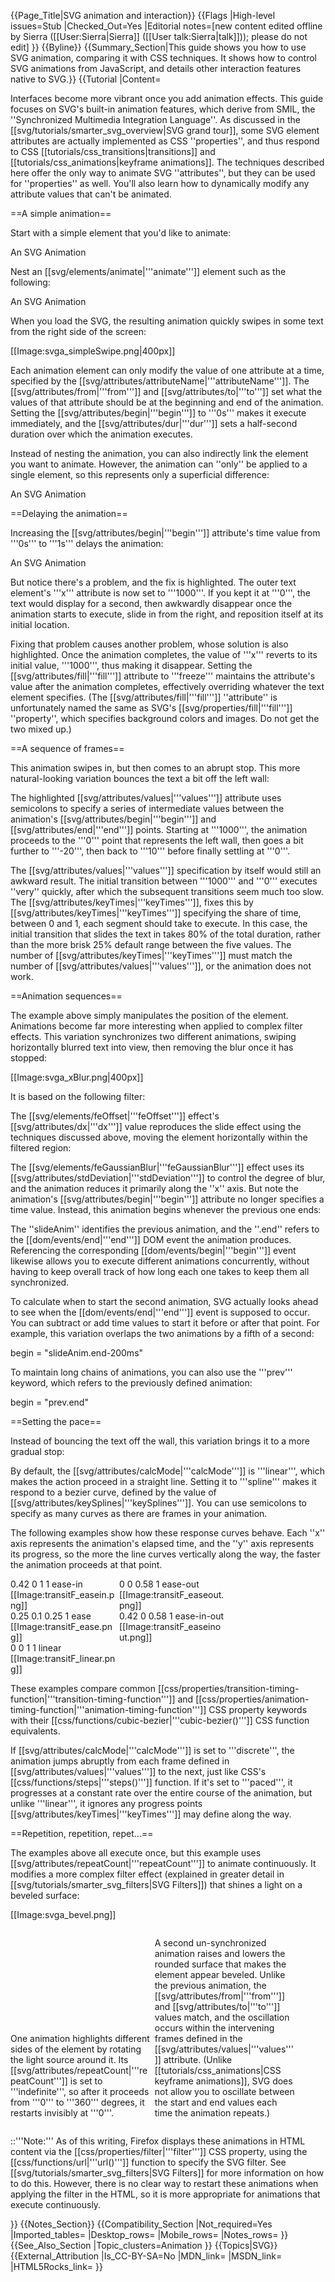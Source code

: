 {{Page_Title|SVG animation and interaction}}
{{Flags
|High-level issues=Stub
|Checked_Out=Yes
|Editorial notes=[new content edited offline by Sierra ([[User:Sierra|Sierra]] ([[User talk:Sierra|talk]])); please do not edit]
}}
{{Byline}}
{{Summary_Section|This guide shows you how to use SVG animation, comparing it with CSS techniques. It shows how to control SVG animations from JavaScript, and details other interaction features native to SVG.}}
{{Tutorial
|Content=

Interfaces become more vibrant once you add animation effects.  This
guide focuses on SVG's built-in animation features, which derive from
SMIL, the ''Synchronized Multimedia Integration Language''.  As
discussed in the [[svg/tutorials/smarter_svg_overview|SVG grand
tour]], some SVG element attributes are actually implemented as CSS
''properties'', and thus respond to CSS
[[tutorials/css_transitions|transitions]] and
[[tutorials/css_animations|keyframe animations]]. The techniques
described here offer the only way to animate SVG ''attributes'', but
they can be used for ''properties'' as well. You'll also learn how to
dynamically modify any attribute values that can't be animated.

==A simple animation==

Start with a simple element that you'd like to animate:

<syntaxhighlight lang="xml">
<text x="0" y="100">An SVG Animation</text>
</syntaxhighlight>

Nest an [[svg/elements/animate|'''animate''']] element such as the
following:

<syntaxhighlight lang="xml" highlight="3-9">
<text x="0" y="100">
    An SVG Animation
    <animate
        attributeName = "x"
        from          = "1000"
        to            = "0"
        begin         = "0s"
        dur           = "0.5s"
        id            = "swipe"
    />
</text>
</syntaxhighlight>

When you load the SVG, the resulting animation quickly swipes in some
text from the right side of the screen:

[[Image:svga_simpleSwipe.png|400px]]

Each animation element can only modify the value of one attribute at a
time, specified by the
[[svg/attributes/attributeName|'''attributeName''']]. The
[[svg/attributes/from|'''from''']] and [[svg/attributes/to|'''to''']]
set what the values of that attribute should be at the beginning and
end of the animation.
Setting the [[svg/attributes/begin|'''begin''']] to '''0s''' makes it
execute immediately, and the [[svg/attributes/dur|'''dur''']] sets a
half-second duration over which the animation executes.

Instead of nesting the animation, you can also indirectly link the
element you want to animate. However, the animation can ''only'' be
applied to a single element, so this represents only a superficial
difference:

<syntaxhighlight lang="xml">
<defs>
<animate id="swipe" xlink:href="#swipeText" attributeName="x"
         from="1000" to="0" begin="0s" dur="0.5s" />
</defs>
<text id="swipeText" x="0" y="100">An SVG Animation</text>
</syntaxhighlight>

==Delaying the animation==

Increasing the [[svg/attributes/begin|'''begin''']] attribute's time
value from '''0s''' to '''1s''' delays the animation:

<syntaxhighlight lang="xml" highlight="1,7,9">
<text x="1000" y="100">
    An SVG Animation
    <animate
        attributeName = "x"
        from          = "1000"
        to            = "0"
        begin         = "1s"
        dur           = "0.5s"
        fill          = "freeze"
        id            = "delayed_swipe"
    />
</text>
</syntaxhighlight>

But notice there's a problem, and the fix is highlighted.  The outer
text element's '''x''' attribute is now set to '''1000'''. If you kept
it at '''0''', the text would display for a second, then awkwardly
disappear once the animation starts to execute, slide in from the
right, and reposition itself at its initial location.

Fixing that problem causes another problem, whose solution is also
highlighted. Once the animation completes, the value of '''x'''
reverts to its initial value, '''1000''', thus making it disappear.
Setting the [[svg/attributes/fill|'''fill''']] attribute to
'''freeze''' maintains the attribute's value after the animation
completes, effectively overriding whatever the text element specifies.
(The [[svg/attributes/fill|'''fill''']] ''attribute'' is unfortunately
named the same as SVG's [[svg/properties/fill|'''fill''']]
''property'', which specifies background colors and images. Do not
get the two mixed up.)

==A sequence of frames==

This animation swipes in, but then comes to an abrupt stop.  This more
natural-looking variation bounces the text a bit off the left wall:

<syntaxhighlight lang="xml" highlight="9-10">
<animate
    id            = "bounce"
    attributeName = "x"
    from          = "1000"
    to            = "0"
    begin         = "0s"
    dur           = "0.5s"
    fill          = "freeze"
    values        = "1000;0;-20;10;0"
    keyTimes      = "0;0.8;0.85;0.9;1"
/>
</syntaxhighlight>

The highlighted [[svg/attributes/values|'''values''']] attribute uses
semicolons to specify a series of intermediate values between the
animation's [[svg/attributes/begin|'''begin''']] and
[[svg/attributes/end|'''end''']] points. Starting at '''1000''', the
animation proceeds to the '''0''' point that represents the left wall,
then goes a bit further to '''-20''', then back to '''10''' before
finally settling at '''0'''.

The [[svg/attributes/values|'''values''']] specification by itself
would still an awkward result. The initial transition between
'''1000''' and '''0''' executes ''very'' quickly, after which the
subsequent transitions seem much too slow. The
[[svg/attributes/keyTimes|'''keyTimes''']], fixes this by
[[svg/attributes/keyTimes|'''keyTimes''']] specifying the share of
time, between 0 and 1, each segment should take to execute. In this
case, the initial transition that slides the text in takes 80% of the
total duration, rather than the more brisk 25% default range between
the five values.  The number of
[[svg/attributes/keyTimes|'''keyTimes''']] must match the number of
[[svg/attributes/values|'''values''']], or the animation does not
work.

==Animation sequences==

The example above simply manipulates the position of the element.
Animations become far more interesting when applied to complex filter
effects. This variation synchronizes two different animations, swiping
horizontally blurred text into view, then removing the blur once it
has stopped:

[[Image:svga_xBlur.png|400px]]

It is based on the following filter:

<syntaxhighlight lang="xml">
<filter id="slidingBlur">
  <feOffset       id="slideEffect" dx="1000" dy="0" />
  <feGaussianBlur id="blurEffect" stdDeviation="20,1" />
</filter>
</syntaxhighlight>

The [[svg/elements/feOffset|'''feOffset''']] effect's
[[svg/attributes/dx|'''dx''']] value reproduces the slide effect using
the techniques discussed above, moving the element horizontally within
the filtered region:

<syntaxhighlight lang="xml" highlight="2,3">
<animate
    id            = "slideAnim"
    attributeName = "dx"
    from          = "1000"
    to            = "0"
    begin         = "0s"
    dur           = "0.5s"
    fill          = "freeze"
    values        = "1000;0;-20;10;0"
    keyTimes      = "0;0.8;0.85;0.9;1"
    xlink:href    = "#slideEffect"
/>
</syntaxhighlight>

The [[svg/elements/feGaussianBlur|'''feGaussianBlur''']] effect uses
its [[svg/attributes/stdDeviation|'''stdDeviation''']] to control the
degree of blur, and the animation reduces it primarily along the ''x''
axis. But note the animation's [[svg/attributes/begin|'''begin''']]
attribute no longer specifies a time value. Instead, this animation
begins whenever the previous one ends:

<syntaxhighlight lang="xml" highlight="6">
<animate
    id            = "blurAnim"
    attributeName = "stdDeviation"
    from          = "20,1"
    to            = "0,0"
    begin         = "slideAnim.end"
    dur           = "0.2s"
    fill          = "freeze"
    xlink:href    = "#blurEffect"
/>
</syntaxhighlight>

The ''slideAnim'' identifies the previous animation, and the ''.end''
refers to the [[dom/events/end|'''end''']] DOM event the animation
produces. Referencing the corresponding
[[dom/events/begin|'''begin''']] event likewise allows you to execute
different animations concurrently, without having to keep overall
track of how long each one takes to keep them all synchronized.

To calculate when to start the second animation, SVG actually looks
ahead to see when the [[dom/events/end|'''end''']] event is supposed
to occur. You can subtract or add time values to start it before or
after that point. For example, this variation overlaps the two
animations by a fifth of a second:

 begin = "slideAnim.end-200ms"

To maintain long chains of animations, you can also use the '''prev'''
keyword, which refers to the previously defined animation:

 begin = "prev.end"

==Setting the pace==

Instead of bouncing the text off the wall, this variation brings it to
a more gradual stop:

<syntaxhighlight lang="xml" highlight="9-10">
<animate
    id            = "ease_in"
    attributeName = "x"
    from          = "1000"
    to            = "0"
    begin         = "1s"
    dur           = "0.5s"
    fill          = "freeze"
    calcMode      = "spline"
    keySplines    = "0 0.75 0.25 1"
    keyTimes      = "0;1"
/>
</syntaxhighlight>

By default, the [[svg/attributes/calcMode|'''calcMode''']] is
'''linear''', which makes the action proceed in a straight line.
Setting it to '''spline''' makes it respond to a bezier curve, defined
by the value of [[svg/attributes/keySplines|'''keySplines''']]. You
can use semicolons to specify as many curves as there are frames in
your animation.

The following examples show how these response curves behave.  Each
''x'' axis represents the animation's elapsed time, and the ''y'' axis
represents its progress, so the more the line curves vertically along
the way, the faster the animation proceeds at that point.

<div style="display:inline-block;max-width:170px">
 0.42 0 1 1
 ease-in
[[Image:transitF_easein.png]]
</div>

<div style="display:inline-block;max-width:170px">
 0 0 0.58 1
 ease-out
[[Image:transitF_easeout.png]]
</div>

<div style="display:inline-block;max-width:170px">
 0.25 0.1 0.25 1
 ease
[[Image:transitF_ease.png]]
</div>

<div style="display:inline-block;max-width:170px">
 0.42 0 0.58 1
 ease-in-out
[[Image:transitF_easeinout.png]]
</div>

<div style="display:inline-block;max-width:170px">
 0 0 1 1
 linear
[[Image:transitF_linear.png]]
</div>

These examples compare common
[[css/properties/transition-timing-function|'''transition-timing-function''']]
and
[[css/properties/animation-timing-function|'''animation-timing-function''']]
CSS property keywords with their
[[css/functions/cubic-bezier|'''cubic-bezier()''']] CSS function
equivalents.

If [[svg/attributes/calcMode|'''calcMode''']] is set to
'''discrete''', the animation jumps abruptly from each frame defined
in [[svg/attributes/values|'''values''']] to the next, just like CSS's
[[css/functions/steps|'''steps()''']] function. If it's set to
'''paced''', it progresses at a constant rate over the entire course
of the animation, but unlike '''linear''', it ignores any progress
points [[svg/attributes/keyTimes|'''keyTimes''']] may define along the
way.

==Repetition, repetition, repet...==

The examples above all execute once, but this example uses
[[svg/attributes/repeatCount|'''repeatCount''']] to animate
continuously.  It modifies a more complex filter effect (explained in
greater detail in [[svg/tutorials/smarter_svg_filters|SVG Filters]])
that shines a light on a beveled surface:

<syntaxhighlight lang="xml" highlight="4,6">
<filter id="bevel" filterUnits="userSpaceOnUse">
  <feGaussianBlur in="SourceAlpha" stdDeviation="4" result="blur"/>
  <feOffset in="blur" dx="4" dy="4" result="offsetBlur"/>
  <feSpecularLighting id="elevationEffect" surfaceScale="20" specularConstant=".75"
        in="blur" result="specOut" specularExponent="20" lighting-color="#bbbbbb" >
    <feDistantLight id="lightAngleEffect" azimuth="0" elevation="30" />
  </feSpecularLighting>
  <feComposite in="specOut" in2="SourceAlpha" operator="in" result="specOut"/>
  <feComposite in="SourceGraphic" in2="specOut" operator="arithmetic" result="litPaint"
        k1="0" k2="1" k3="1" k4="0" />
  <feComposite in="litPaint" in2="offsetBlur" operator="over"/>
</filter>
</syntaxhighlight>

[[Image:svga_bevel.png]]

<div style="display:inline-block;max-width:45%">

One animation highlights different sides of the element by rotating
the light source around it. Its
[[svg/attributes/repeatCount|'''repeatCount''']] is set to
'''indefinite''', so after it proceeds from '''0''' to '''360'''
degrees, it restarts invisibly at '''0'''.

<syntaxhighlight lang="xml" highlight="8">
<animate
    id            = "lightAngleAnim"
    attributeName = "azimuth"
    from          = "0"
    to            = "360"
    begin         = "0s"
    dur           = "7s"
    repeatCount   = "indefinite"
    xlink:href    = "#lightAngleEffect"
/>
</syntaxhighlight>

</div>

<div style="display:inline-block;max-width:45%">

A second un-synchronized animation raises and lowers the rounded
surface that makes the element appear beveled. Unlike the previous
animation, the [[svg/attributes/from|'''from''']] and
[[svg/attributes/to|'''to''']] values match, and the oscillation
occurs within the intervening frames defined in the
[[svg/attributes/values|'''values''']] attribute. (Unlike
[[tutorials/css_animations|CSS keyframe animations]], SVG does not
allow you to oscillate between the start and end values each time the
animation repeats.)

<syntaxhighlight lang="xml" highlight="4-5,8-9">
<animate
    id            = "elevationAnim"
    attributeName = "surfaceScale"
    from          = "5"
    to            = "5"
    begin         = "0s"
    dur           = "5s"
    values        = "5;20;5"
    repeatCount   = "indefinite"
    xlink:href    = "#elevationEffect"
/>
</syntaxhighlight>

</div>

::'''Note:''' As of this writing, Firefox displays these animations in HTML content via the [[css/properties/filter|'''filter''']] CSS property, using the [[css/functions/url|'''url()''']] function to specify the SVG filter.  See [[svg/tutorials/smarter_svg_filters|SVG Filters]] for more information on how to do this. However, there is no clear way to restart these animations when applying the filter in the HTML, so it is more appropriate for animations that execute continuously. 

<!--

[[svg/attributes/foo|'''foo''']]

* oscillate

* begin (>1) re-fires (eyeballs)
* repeatCount = "indefinite"/###
* circle-anim.repeat(1) + 2.5s



<syntaxhighlight lang="xml" highlight="">
</syntaxhighlight>

<syntaxhighlight lang="xml" highlight="">
</syntaxhighlight>

==Building progressions==

* from/by???
* additive="sum" == relative "from" values
* accumulate="sum" == build on prior values

==Scripting animations==

* restart = whenNotActive
* begin/repeat/end events

* beginElement()
* beginElementAt(tv)

pause

==Animating properties==

* instead of via CSS?

==Specialized animation types==

* animateMotion (move along moving path?)
** rotate="auto" (default)
** rotate="auto-reverse" invert
** path="data" vs mpath

* animateColor

* animateTransform (brain)

==The 'set' shorthand==

* discrete values

===___===

* begin = timecount (s/ms)

* attributeType="xml"

-->

}}
{{Notes_Section}}
{{Compatibility_Section
|Not_required=Yes
|Imported_tables=
|Desktop_rows=
|Mobile_rows=
|Notes_rows=
}}
{{See_Also_Section
|Topic_clusters=Animation
}}
{{Topics|SVG}}
{{External_Attribution
|Is_CC-BY-SA=No
|MDN_link=
|MSDN_link=
|HTML5Rocks_link=
}}
